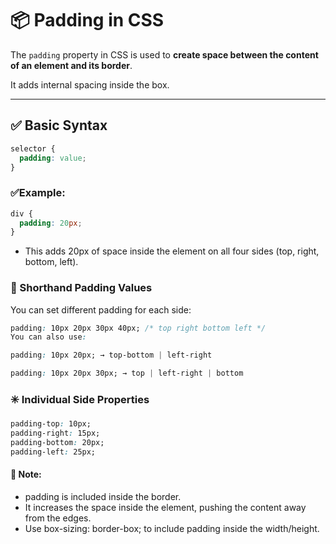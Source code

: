# 📦 Padding in CSS

The `padding` property in CSS is used to **create space between the content of an element and its border**.

It adds internal spacing inside the box.

---

## ✅ Basic Syntax

```css
selector {
  padding: value;
}
```
### ✅Example:

```css
div {
  padding: 20px;
}
```
- This adds 20px of space inside the element on all four sides (top, right, bottom, left).

### 🔁 Shorthand Padding Values
You can set different padding for each side:

```css
padding: 10px 20px 30px 40px; /* top right bottom left */
You can also use:

padding: 10px 20px; → top-bottom | left-right

padding: 10px 20px 30px; → top | left-right | bottom
```

### ✳️ Individual Side Properties
```css
padding-top: 10px;
padding-right: 15px;
padding-bottom: 20px;
padding-left: 25px;
```
#### 🧠 Note:
- padding is included inside the border.
- It increases the space inside the element, pushing the content away from the edges.
- Use box-sizing: border-box; to include padding inside the width/height.